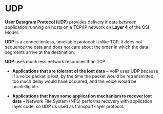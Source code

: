 # UDP

**User Datagram Protocol (UDP)** provides delivery if data between application running on hosts on a TCP/IP network on **Layer 4** of the OSI Model.

**UDP** is a connectionless, unreliable protocol:
Unlike TCP, it does not sequence the data and does not care about the order in which the data segments arrive at the destination.

**UDP** uses much less network resources than TCP

- **Applications that are tolerant of the lost data** – VoIP uses UDP because if a voice packet is lost, by the time the packet would be retransmitted, too much delay would have occurred, and the voice would be unintelligible.

- **Applications that have some application mechanism to recover lost data** – Network File System (NFS) performs recovery with application layer code, so UDP us used as transport-layer protocol.
